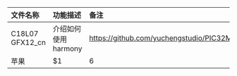  | 文件名称 | 功能描述 | 备注 |
 | :----- | :----- | :---- | 
 | C18L07 GFX12_cn | 介绍如何使用harmony |  https://github.com/yuchengstudio/PIC32MZDA/blob/master/PIC32MZDA_APP_note/pictures/C18L07%20GFX12_cn.pdf | 
 | 苹果 | $1 | 6 | 
 
 

